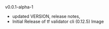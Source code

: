 v0.0.1-alpha-1

- updated VERSION, release notes,
- Initial Release of tf validator cli (0.12.5) Image